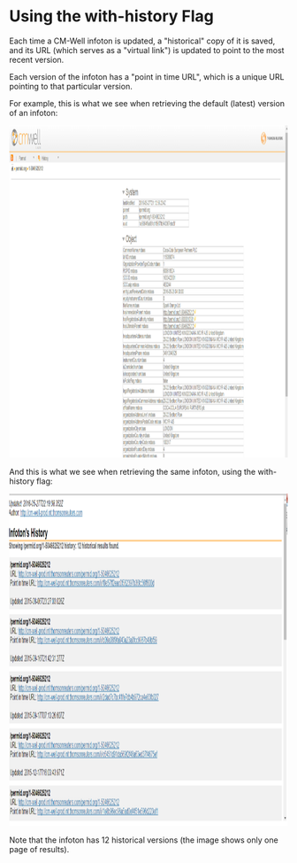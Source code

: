 # Using the with-history Flag #

Each time a CM-Well infoton is updated, a "historical" copy of it is saved, and its URL (which serves as a "virtual link") is updated to point to the most recent version.

Each version of the infoton has a "point in time URL", which is a unique URL pointing to that particular version.

For example, this is what we see when retrieving the default (latest) version of an infoton:

<img src="./_Images/Infoton-no-history.png" width=950 height=600>

And this is what we see when retrieving the same infoton, using the with-history flag:

<img src="./_Images/infoton-with-history.png" width=950 height=600>

Note that the infoton has 12 historical versions (the image shows only one page of results).